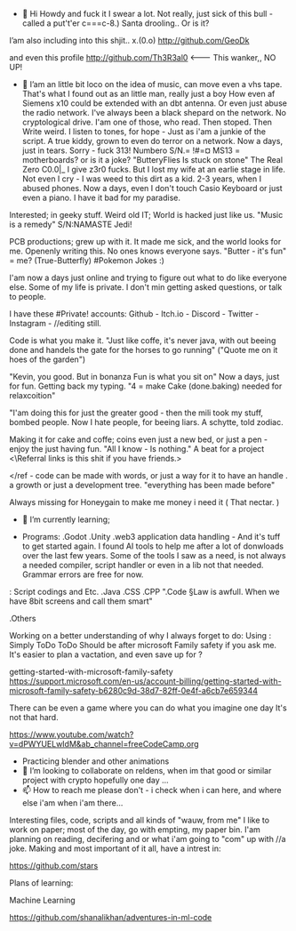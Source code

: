 - 👋 Hi Howdy and fuck it I swear a lot.
Not really, just sick of this bull - called a put't'er
 c===c-8.) 
Santa drooling.. Or is it?

I’am also including into this shjit.. x.(0.o)
http://github.com/GeoDk


 and even this profile http://github.com/Th3R3al0
 <--- This wanker,, NO UP!
 

- 👀 I’am an little bit loco on the idea of music, can move even a vhs tape. That's what I found out as an little man, really just a boy
How even af Siemens x10 could be extended with an dbt antenna. Or even just abuse the radio network.
I've always been a black shepard on the network. No cryptological drive.
I'am one of those, who read. Then stoped. Then Write weird.
I listen to tones, for hope - Just as i'am a junkie of the script. A true kiddy, grown to even do terror on a network.
Now a days, just in tears.
Sorry - fuck 313!
Numbero S/N.= !#=¤ MS13 = motherboards? or is it a joke? 
"ButteryFlies Is stuck on stone"
The Real Zero C0.0|_ I give z3r0 fucks. But I lost my wife at an earlie stage in life. Not even I cry - I was weed to this dirt as a kid. 2-3 years, when I abused phones.
Now a days, even I don't touch Casio Keyboard or just even a piano. I have it bad for my paradise.

Interested; in geeky stuff.
Weird old IT; World is hacked just like us.
"Music is a remedy" S/N:NAMASTE Jedi!

PCB productions; grew up with it. It made me sick, and the world looks for me. Openenly writing this. No ones knows everyone says.
"Butter - it's fun" = me? (True-Butterfly)
#Pokemon Jokes :)

I'am now a days just online and trying to figure out what to do like everyone else.
Some of my life is private. 
I don't min getting asked questions, or talk to people.

I have these #Private! accounts:
Github - 
Itch.io - 
Discord -
Twitter - 
Instagram - 
//editing still.

Code is what you make it.
"Just like coffe, it's never java, with out beeing done and handels the gate for the horses to go running" ("Quote me on it hoes of the garden")

"Kevin, you good.  But in bonanza Fun is what you sit on"
 Now a days, just  for fun. Getting back my typing.
"4 = make 
Cake (done.baking) needed for relaxcoition" 

"I'am doing this for just the greater good - then the mili took my stuff, bombed people. Now I hate people, for beeing liars.
A schytte, told zodiac.

Making it for cake and coffe; coins even just a new bed, or just a pen - enjoy the just having fun.
  "All I know - Is nothing."
  A beat for a project <\Referral links is this shit if you have friends.>
  
</ref - code can be made with words, or just a way for it to have an handle . a growth or just a development tree.
"everything has been made before"

Always missing for Honeygain to make me money
i need it ( That nectar. )

>

- 🌱 I’m currently learning;

- Programs:
    .Godot
    .Unity
    .web3 application data handling - And it's tuff to get started again. I found AI tools to help me after a lot of donwloads over the last few years.
Some of the tools I saw as a need, is not always a needed compiler, script handler or even in a lib not that needed. Grammar errors are free for now.

: Script codings and Etc.
    .Java
    .CSS
    .CPP
          ".Code §Law is awfull. When we have 8bit screens and call them smart" 
  
  .Others
  
  Working on a better understanding of why I always forget to do:
  Using : Simply ToDo
  ToDo Should be after microsoft Family safety if you ask me.
  It's easier to plan a vactation, and even save up for ? 
  
getting-started-with-microsoft-family-safety
  https://support.microsoft.com/en-us/account-billing/getting-started-with-microsoft-family-safety-b6280c9d-38d7-82ff-0e4f-a6cb7e659344

  There can be even a game where you can do what you imagine one day 
  It's not that hard.
  
https://www.youtube.com/watch?v=dPWYUELwIdM&ab_channel=freeCodeCamp.org
- Practicing blender and other animations
- 💞️ I’m looking to collaborate on reldens, when im that good or similar project with crypto hopefully one day ...
- 📫 How to reach me please don't - i check when i can here, and where else i'am when i'am there...

<!---
Th3R3al0/Th3R3al0 is a special ✨ repository because its `README.md` (this file) appears on your GitHub profile.
You can click the Preview link to take a look at your changes.
--->


Interesting files, code, scripts and all kinds of "wauw, from me"
I like to work on paper; most of the day, go with empting, my paper bin.
I'am planning on reading, decifering and or what i'am going to "com" up with //a joke.
Making and most important of it all, have a intrest in:

https://github.com/stars

Plans of learning:

Machine Learning

https://github.com/shanalikhan/adventures-in-ml-code
